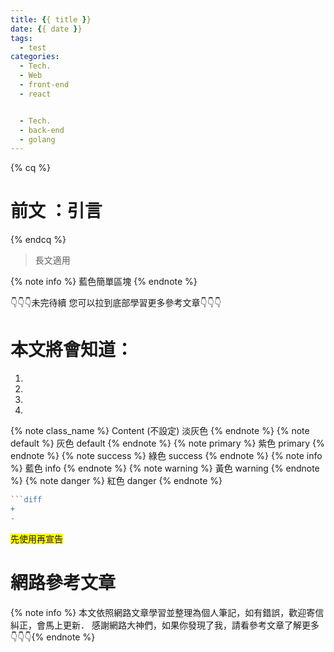 ```yaml
---
title: {{ title }}
date: {{ date }}
tags:
  - test
categories:
  - Tech.
  - Web
  - front-end
  - react


  - Tech.
  - back-end
  - golang
---
```


{% cq %} 
# 前文 ：引言
 {% endcq %}
 <blockquote class="blockquote-center">
 長文適用</blockquote>

{% note info %} 藍色簡單區塊 {% endnote %}

👇👇👇未完待續 您可以拉到底部學習更多參考文章👇👇👇


# 本文將會知道：
  1. 
  2. 
  3. 
  4. 

<!--more-->

{% note class_name %} Content (不設定) 淡灰色 {% endnote %}
{% note default %} 灰色 default {% endnote %}
{% note primary %} 紫色 primary {% endnote %}
{% note success %} 綠色 success {% endnote %}
{% note info %} 藍色 info {% endnote %}
{% note warning %} 黃色 warning {% endnote %}
{% note danger %} 紅色 danger {% endnote %}

```go  terminal https://yumememooo.github.io/ 完整程式碼
```diff
+
-
```


<span style="background-color:yellow;">先使用再宣告</span>

# 網路參考文章
{% note info %} 本文依照網路文章學習並整理為個人筆記，如有錯誤，歡迎寄信糾正，會馬上更新．
感謝網路大神們，如果你發現了我，請看參考文章了解更多👇👇👇{% endnote %}